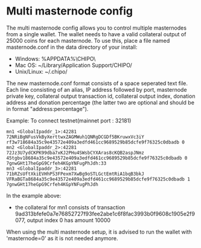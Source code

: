 Multi masternode config
=======================

The multi masternode config allows you to control multiple masternodes from a single wallet. The wallet needs to have a valid collateral output of 25000 coins for each masternode. To use this, place a file named masternode.conf in the data directory of your install:
 * Windows: %APPDATA%\CHIPO\
 * Mac OS: ~/Library/Application Support/CHIPO/
 * Unix/Linux: ~/.chipo/

The new masternode.conf format consists of a space seperated text file. Each line consisting of an alias, IP address followed by port, masternode private key, collateral output transaction id, collateral output index, donation address and donation percentage (the latter two are optional and should be in format "address:percentage").

Example: To connect testnet(mainnet port : 32181)
```
mn1 <GlobalIpaddr_1>:42281 72NRiBgNFusVkByXerttwxZAGMWuh1QNRgDCGDf5BKruwxVc3iY rf3w718684a35c9e43572e409a3edfd461cc9689529b85dcfe9f76325c0dbadb 0
mn2 <GlobalIpaddr_2>:42281 72Jz3U7ydCKPK99dba7xKJ2PHu4SWsbCYXAras8cKQB2aspJNmz 45tgbv18684a35c9e43572e409a3edfd461cc9689529b85dcfe9f76325c0dbadb 0 7gnwGHt17heGpG9Crfeh4KGpYNFugPhJdh:33
mn3 <GlobalIpaddr_3>:42281 71bRZsUftXkiEVHhPS3FPexm7XwBg9oSTLGctEmtRiA1bqB3bkJ VFRaBGTa8684a35c9e43572e409a3edfd461cc9689529b85dcfe9f76325c0dbadb 1 7gnwGHt17heGpG9Crfeh4KGpYNFugPhJdh
```

In the example above:
* the collateral for mn1 consists of transaction 9ad313bfefe0a7e76852727f93fee2abe1c6f8fac3993b0f9608c1905e2f9077, output index 0 has amount 10000


When using the multi masternode setup, it is advised to run the wallet with 'masternode=0' as it is not needed anymore.
